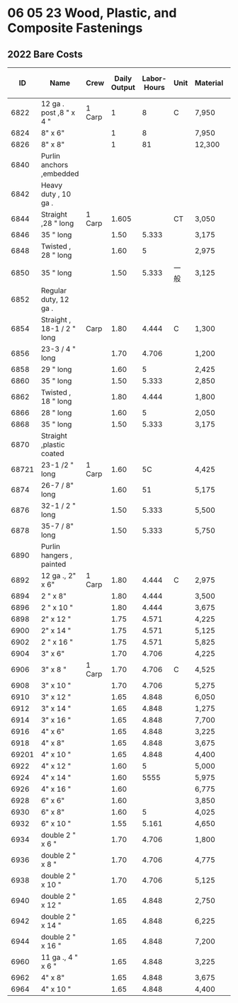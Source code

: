 # 06 05 23 Wood, Plastic, and Composite Fastenings

## 2022 Bare Costs

| ID    | Name                                 | Crew   | Daily Output | Labor-Hours | Unit | Material | Labor | Equipment | Total  | Total Incl O&P |
|-------|--------------------------------------|--------|--------------|-------------|------|----------|-------|-----------|--------|----------------|
| 6822  | 12 ga . post ,8 " x 4 "              | 1 Carp | 1            | 8           | C    | 7,950    | 450   |           | 8,400  | 9,425          |
| 6824  | 8" x  6"                             |        | 1            | 8           |      | 7,950    | 450   |           | 8,400  | 9,425          |
| 6826  | 8"  x 8"                             |        | 1            | 81          |      | 12,300   | 450   |           | 12,750 | 14,200         |
| 6840  | Purlin  anchors  ,embedded           |        |              |             |      |          |       |           |        |                |
| 6842  | Heavy   duty , 10  ga .              |        |              |             |      |          |       |           |        |                |
| 6844  | Straight  ,28  " long                | 1 Carp | 1.605        |             | CT   | 3,050    | 282   |           | 3,332  | 3,775          |
| 6846  | 35 " long                            |        | 1.50         | 5.333       |      | 3,175    | 300   |           | 3,475  | 3,950          |
| 6848  | Twisted  , 28 " long                 |        | 1.60         | 5           |      | 2,975    | 282   |           | 3,257  | 3,700          |
| 6850  | 35 " long                            |        | 1.50         | 5.333       | 一般 | 3,125    | 300   |           | 3,425  | 3,875          |
| 6852  | Regular   duty, 12  ga .             |        |              |             |      |          |       |           |        |                |
| 6854  | Straight , 18-1  / 2 " long          | Carp   | 1.80         | 4.444       | C    | 1,300    | 250   |           | 1,550  | 1,800          |
| 6856  | 23-3 / 4 " long                      |        | 1.70         | 4.706       |      | 1,200    | 265   |           | 1,465  | 1,725          |
| 6858  | 29  " long                           |        | 1.60         | 5           |      | 2,425    | 282   |           | 2,707  | 3,100          |
| 6860  | 35 " long                            |        | 1.50         | 5.333       |      | 2,850    | 300   |           | 3,150  | 3,575          |
| 6862  | Twisted  , 18 " long                 |        | 1.80         | 4.444       |      | 1,800    | 250   |           | 2,050  | 2,350          |
| 6866  | 28 " long                            |        | 1.60         | 5           |      | 2,050    | 282   |           | 2,332  | 2,675          |
| 6868  | 35 " long                            |        | 1.50         | 5.333       |      | 3,175    | 300   |           | 3,475  | 3,950          |
| 6870  | Straight ,plastic  coated            |        |              |             |      |          |       |           |        |                |
| 68721 | 23-1  /2 " long                      | 1 Carp | 1.60         | 5C          |      | 4,425    | 282   |           | 4,707  | 5,275          |
| 6874  | 26-7  / 8"  long                     |        | 1.60         | 51          |      | 5,175    | 282   |           | 5,457  | 6,100          |
| 6876  | 32-1 / 2 " long                      |        | 1.50         | 5.333       |      | 5,500    | 300   |           | 5,800  | 6,500          |
| 6878  | 35-7  / 8" long                      |        | 1.50         | 5.333       |      | 5,750    | 300   |           | 6,050  | 6,775          |
| 6890  | Purlin  hangers  , painted           |        |              |             |      |          |       |           |        |                |
| 6892  | 12  ga ., 2" x  6"                   | 1 Carp | 1.80         | 4.444       | C    | 2,975    | 250   |           | 3,225  | 3,650          |
| 6894  | 2 " x  8"                            |        | 1.80         | 4.444       |      | 3,500    | 250   |           | 3,750  | 4,225          |
| 6896  | 2 " x  10 "                          |        | 1.80         | 4.444       |      | 3,675    | 250   |           | 3,925  | 4,400          |
| 6898  | 2" x  12 "                           |        | 1.75         | 4.571       |      | 4,225    | 257   |           | 4,482  | 5,025          |
| 6900  | 2" x  14 "                           |        | 1.75         | 4.571       |      | 5,125    | 257   |           | 5,382  | 6,025          |
| 6902  | 2 " x  16 "                          |        | 1.75         | 4.571       |      | 5,825    | 257   |           | 6,082  | 6,800          |
| 6904  | 3" x  6"                             |        | 1.70         | 4.706       |      | 4,225    | 265   |           | 4,490  | 5,050          |
| 6906  | 3" x 8 "                             | 1 Carp | 1.70         | 4.706       | C    | 4,525    | 265   |           | 4,790  | 5,400          |
| 6908  | 3" x  10 "                           |        | 1.70         | 4.706       |      | 5,275    | 265   |           | 5,540  | 6,200          |
| 6910  | 3" x  12 "                           |        | 1.65         | 4.848       |      | 6,050    | 273   |           | 6,323  | 7,050          |
| 6912  | 3" x  14 "                           |        | 1.65         | 4.848       |      | 1,275    | 273   |           | 1,548  | 1,825          |
| 6914  | 3" x  16 "                           |        | 1.65         | 4.848       |      | 7,700    | 273   |           | 7,973  | 8,875          |
| 6916  | 4" x  6"                             |        | 1.65         | 4.848       |      | 3,225    | 273   |           | 3,498  | 3,950          |
| 6918  | 4"  x 8"                             |        | 1.65         | 4.848       |      | 3,675    | 273   |           | 3,948  | 4,425          |
| 69201 | 4"  x 10 "                           |        | 1.65         | 4.848       |      | 4,400    | 273   |           | 4,673  | 5,250          |
| 6922  | 4" x  12 "                           |        | 1.60         | 5           |      | 5,000    | 282   |           | 5,282  | 5,950          |
| 6924  | 4"  x 14 "                           |        | 1.60         | 5555        |      | 5,975    | 282   |           | 6,257  | 7,000          |
| 6926  | 4" x  16 "                           |        | 1.60         |             |      | 6,775    | 282   |           | 7,057  | 7,875          |
| 6928  | 6"  x 6"                             |        | 1.60         |             |      | 3,850    | 282   |           | 4,132  | 4,675          |
| 6930  | 6" x  8"                             |        | 1.60         | 5           |      | 4,025    | 282   |           | 4,307  | 4,875          |
| 6932  | 6"  x 10 "                           |        | 1.55         | 5.161       |      | 4,650    | 2911  |           | 4,941  | 5,550          |
| 6934  | double  2 " x 6 "                    |        | 1.70         | 4.706       |      | 1,800    | 265   |           | 2,065  | 2,375          |
| 6936  | double  2 " x 8 "                    |        | 1.70         | 4.706       |      | 4,775    | 265   |           | 5,040  | 5,650          |
| 6938  | double  2 " x  10 "                  |        | 1.70         | 4.706       |      | 5,125    | 265   |           | 5,390  | 6,050          |
| 6940  | double  2 " x  12 "                  |        | 1.65         | 4.848       |      | 2,750    | 273   |           | 3,023  | 3,425          |
| 6942  | double  2 " x  14 "                  |        | 1.65         | 4.848       |      | 6,225    | 273   |           | 6,498  | 7,250          |
| 6944  | double  2 " x  16 "                  |        | 1.65         | 4.848       |      | 7,200    | 273   |           | 7,473  | 8,300          |
| 6960  | 11  ga ., 4 " x 6 "                  |        | 1.65         | 4.848       |      | 3,225    | 273   |           | 3,498  | 3,950          |
| 6962  | 4"  x 8"                             |        | 1.65         | 4.848       |      | 3,675    | 273   |           | 3,948  | 4,425          |
| 6964  | 4" x  10 "                           |        | 1.65         | 4.848       |      | 4,400    | 273   |           | 4,673  | 5,250          |